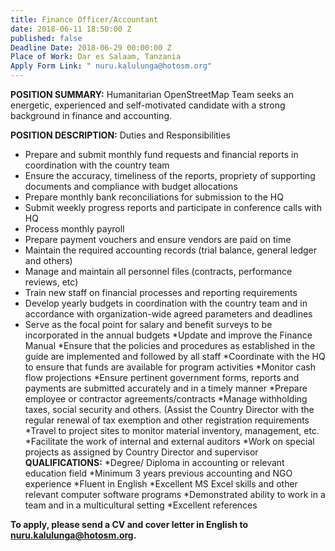 ```yaml
---
title: Finance Officer/Accountant
date: 2018-06-11 18:50:00 Z
published: false
Deadline Date: 2018-06-29 00:00:00 Z
Place of Work: Dar es Salaam, Tanzania
Apply Form Link: " nuru.kalulunga@hotosm.org"
---
```


**POSITION SUMMARY:**
Humanitarian OpenStreetMap Team seeks an energetic, experienced and self-motivated candidate with a strong background in finance and accounting. 

**POSITION DESCRIPTION:** Duties and Responsibilities
* Prepare and submit monthly fund requests and financial reports in coordination with the country team
* Ensure the accuracy, timeliness of the reports, propriety of supporting documents and compliance with budget allocations
* Prepare monthly bank reconciliations for submission to the HQ
* Submit weekly progress reports and participate in conference calls with HQ
* Process monthly payroll
* Prepare payment vouchers and ensure vendors are paid on time
* Maintain the required accounting records (trial balance, general ledger and others)
* Manage and maintain all personnel files (contracts, performance reviews, etc)
* Train new staff on financial processes and reporting requirements
* Develop yearly budgets in coordination with the country team and in accordance with organization-wide agreed parameters and deadlines
* Serve as the focal point for salary and benefit surveys to be incorporated in the annual budgets
*Update and improve the Finance Manual
*Ensure that the policies and procedures as established in the guide are implemented and followed by all staff
*Coordinate with the HQ to ensure that funds are available for program activities
*Monitor cash flow projections 
*Ensure pertinent government forms, reports and payments are submitted accurately and in a timely manner
*Prepare employee or contractor agreements/contracts
*Manage withholding  taxes, social security and others.
(Assist the Country Director with the regular renewal of tax exemption and other registration requirements
*Travel to project sites to monitor material inventory, management, etc.
*Facilitate the work of internal and external auditors 
*Work on special projects as assigned by Country Director and supervisor
**QUALIFICATIONS:**
*Degree/ Diploma in accounting or relevant education field
*Minimum 3 years previous accounting and NGO experience
*Fluent in English
*Excellent MS Excel skills and other relevant computer software programs
*Demonstrated ability to work in a team and in a multicultural setting
*Excellent references

**To apply, please send a CV and cover letter in English to nuru.kalulunga@hotosm.org.**

